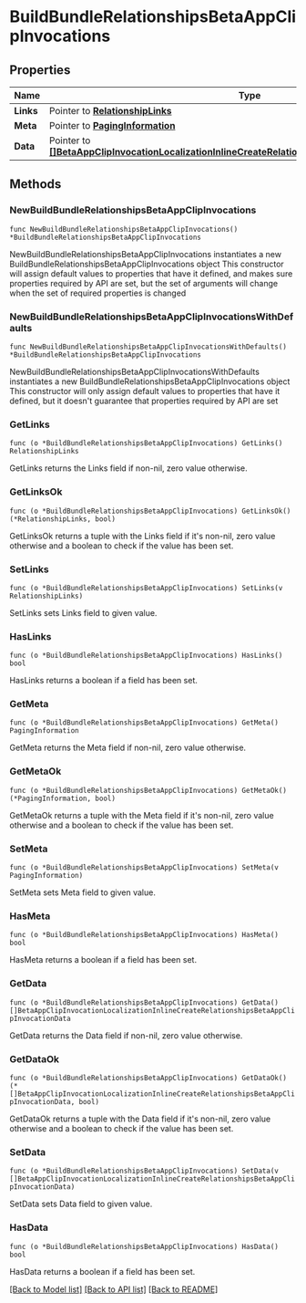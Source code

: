 # BuildBundleRelationshipsBetaAppClipInvocations

## Properties

Name | Type | Description | Notes
------------ | ------------- | ------------- | -------------
**Links** | Pointer to [**RelationshipLinks**](RelationshipLinks.md) |  | [optional] 
**Meta** | Pointer to [**PagingInformation**](PagingInformation.md) |  | [optional] 
**Data** | Pointer to [**[]BetaAppClipInvocationLocalizationInlineCreateRelationshipsBetaAppClipInvocationData**](BetaAppClipInvocationLocalizationInlineCreateRelationshipsBetaAppClipInvocationData.md) |  | [optional] 

## Methods

### NewBuildBundleRelationshipsBetaAppClipInvocations

`func NewBuildBundleRelationshipsBetaAppClipInvocations() *BuildBundleRelationshipsBetaAppClipInvocations`

NewBuildBundleRelationshipsBetaAppClipInvocations instantiates a new BuildBundleRelationshipsBetaAppClipInvocations object
This constructor will assign default values to properties that have it defined,
and makes sure properties required by API are set, but the set of arguments
will change when the set of required properties is changed

### NewBuildBundleRelationshipsBetaAppClipInvocationsWithDefaults

`func NewBuildBundleRelationshipsBetaAppClipInvocationsWithDefaults() *BuildBundleRelationshipsBetaAppClipInvocations`

NewBuildBundleRelationshipsBetaAppClipInvocationsWithDefaults instantiates a new BuildBundleRelationshipsBetaAppClipInvocations object
This constructor will only assign default values to properties that have it defined,
but it doesn't guarantee that properties required by API are set

### GetLinks

`func (o *BuildBundleRelationshipsBetaAppClipInvocations) GetLinks() RelationshipLinks`

GetLinks returns the Links field if non-nil, zero value otherwise.

### GetLinksOk

`func (o *BuildBundleRelationshipsBetaAppClipInvocations) GetLinksOk() (*RelationshipLinks, bool)`

GetLinksOk returns a tuple with the Links field if it's non-nil, zero value otherwise
and a boolean to check if the value has been set.

### SetLinks

`func (o *BuildBundleRelationshipsBetaAppClipInvocations) SetLinks(v RelationshipLinks)`

SetLinks sets Links field to given value.

### HasLinks

`func (o *BuildBundleRelationshipsBetaAppClipInvocations) HasLinks() bool`

HasLinks returns a boolean if a field has been set.

### GetMeta

`func (o *BuildBundleRelationshipsBetaAppClipInvocations) GetMeta() PagingInformation`

GetMeta returns the Meta field if non-nil, zero value otherwise.

### GetMetaOk

`func (o *BuildBundleRelationshipsBetaAppClipInvocations) GetMetaOk() (*PagingInformation, bool)`

GetMetaOk returns a tuple with the Meta field if it's non-nil, zero value otherwise
and a boolean to check if the value has been set.

### SetMeta

`func (o *BuildBundleRelationshipsBetaAppClipInvocations) SetMeta(v PagingInformation)`

SetMeta sets Meta field to given value.

### HasMeta

`func (o *BuildBundleRelationshipsBetaAppClipInvocations) HasMeta() bool`

HasMeta returns a boolean if a field has been set.

### GetData

`func (o *BuildBundleRelationshipsBetaAppClipInvocations) GetData() []BetaAppClipInvocationLocalizationInlineCreateRelationshipsBetaAppClipInvocationData`

GetData returns the Data field if non-nil, zero value otherwise.

### GetDataOk

`func (o *BuildBundleRelationshipsBetaAppClipInvocations) GetDataOk() (*[]BetaAppClipInvocationLocalizationInlineCreateRelationshipsBetaAppClipInvocationData, bool)`

GetDataOk returns a tuple with the Data field if it's non-nil, zero value otherwise
and a boolean to check if the value has been set.

### SetData

`func (o *BuildBundleRelationshipsBetaAppClipInvocations) SetData(v []BetaAppClipInvocationLocalizationInlineCreateRelationshipsBetaAppClipInvocationData)`

SetData sets Data field to given value.

### HasData

`func (o *BuildBundleRelationshipsBetaAppClipInvocations) HasData() bool`

HasData returns a boolean if a field has been set.


[[Back to Model list]](../README.md#documentation-for-models) [[Back to API list]](../README.md#documentation-for-api-endpoints) [[Back to README]](../README.md)


